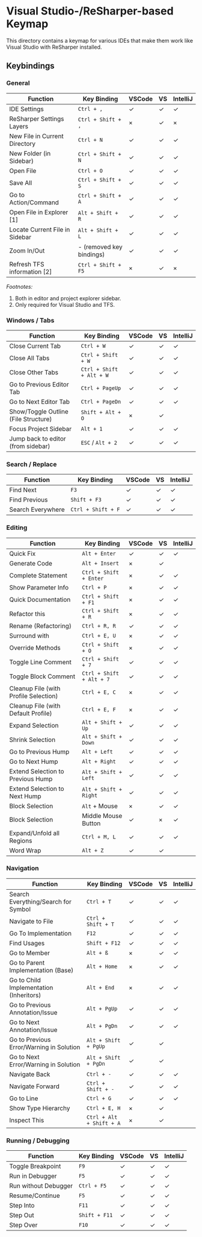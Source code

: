 ﻿# Visual Studio-/ReSharper-based Keymap

This directory contains a keymap for various IDEs that make them work like Visual Studio with ReSharper installed.

## Keybindings

### General

| Function                          | Key Binding               | VSCode | VS | IntelliJ
| --------------------------------- | ------------------------- | ------ | -- | --------
| IDE Settings                      | `Ctrl + ,`                | ✓      | ✓  | ✓
| ReSharper Settings Layers         | `Ctrl + Shift + ,`        | ×      | ✓  | ×
| New File in Current Directory     | `Ctrl + N`                | ✓      | ✓  | ✓
| New Folder (in Sidebar)           | `Ctrl + Shift + N`        | ✓      | ✓  | ✓
| Open File                         | `Ctrl + O`                | ✓      | ✓  | ✓
| Save All                          | `Ctrl + Shift + S`        | ✓      | ✓  | ✓
| Go to Action/Command              | `Ctrl + Shift + A`        | ✓      | ✓  | ✓
| Open File in Explorer [1]         | `Alt + Shift + R`         | ✓      | ✓  | ✓
| Locate Current File in Sidebar    | `Alt + Shift + L`         | ✓      | ✓  | ✓
| Zoom In/Out                       | - (removed key bindings)  | ✓      | ✓  | ✓
| Refresh TFS information [2]       | `Ctrl + Shift + F5`       | ×      | ✓  | ×

*Footnotes:*

1. Both in editor and project explorer sidebar.
1. Only required for Visual Studio and TFS.

### Windows / Tabs

| Function                              | Key Binding               | VSCode | VS | IntelliJ
| ------------------------------------- | ------------------------- | ------ | -- | --------
| Close Current Tab                     | `Ctrl + W`                | ✓      | ✓  | ✓
| Close All Tabs                        | `Ctrl + Shift + W`        | ✓      | ✓  | ✓
| Close Other Tabs                      | `Ctrl + Shift + Alt + W`  | ✓      | ✓  | ✓
| Go to Previous Editor Tab             | `Ctrl + PageUp`           | ✓      | ✓  | ✓
| Go to Next Editor Tab                 | `Ctrl + PageDn`           | ✓      | ✓  | ✓
| Show/Toggle Outline (File Structure)  | `Shift + Alt + O`         | ×      | ✓  |
| Focus Project Sidebar                 | `Alt + 1`                 | ✓      | ✓  | ✓
| Jump back to editor (from sidebar)    | `ESC` / `Alt + 2`         | ✓      | ✓  | ✓

### Search / Replace

| Function          | Key Binding           | VSCode | VS | IntelliJ
| ----------------- | --------------------- | ------ | -- | --------
| Find Next         | `F3`                  | ✓      | ✓  | ✓
| Find Previous     | `Shift + F3`          | ✓      | ✓  | ✓
| Search Everywhere | `Ctrl + Shift + F`    | ✓      | ✓  | ✓

### Editing

| Function                                  | Key Binding               | VSCode | VS | IntelliJ
| ----------------------------------------- | ------------------------- | ------ | -- | --------
| Quick Fix                                 | `Alt + Enter`             | ✓      | ✓  | ✓
| Generate Code                             | `Alt + Insert`            | ×      | ✓  |
| Complete Statement                        | `Ctrl + Shift + Enter`    | ×      | ✓  | ✓
| Show Parameter Info                       | `Ctrl + P`                | ×      | ✓  | ✓
| Quick Documentation                       | `Ctrl + Shift + F1`       | ×      | ✓  | ✓
| Refactor this                             | `Ctrl + Shift + R`        | ×      | ✓  | ✓
| Rename (Refactoring)                      | `Ctrl + R, R`             | ✓      | ✓  | ✓
| Surround with                             | `Ctrl + E, U`             | ×      | ✓  | ✓
| Override Methods                          | `Ctrl + Shift + O`        | ×      | ✓  | ✓
| Toggle Line Comment                       | `Ctrl + Shift + 7`        | ✓      | ✓  | ✓
| Toggle Block Comment                      | `Ctrl + Shift + Alt + 7`  | ✓      | ✓  | ✓
| Cleanup File (with Profile Selection)     | `Ctrl + E, C`             | ×      | ✓  | ✓
| Cleanup File (with Default Profile)       | `Ctrl + E, F`             | ×      | ✓  | ✓
| Expand Selection                          | `Alt + Shift + Up`        | ✓      | ✓  | ✓
| Shrink Selection                          | `Alt + Shift + Down`      | ✓      | ✓  | ✓
| Go to Previous Hump                       | `Alt + Left`              | ✓      | ✓  | ✓
| Go to Next Hump                           | `Alt + Right`             | ✓      | ✓  | ✓
| Extend Selection to Previous Hump         | `Alt + Shift + Left`      | ✓      | ✓  | ✓
| Extend Selection to Next Hump             | `Alt + Shift + Right`     | ✓      | ✓  | ✓
| Block Selection                           | `Alt` + Mouse             | ×      | ✓  | ✓
| Block Selection                           | Middle Mouse Button       | ✓      | ×  | ✓
| Expand/Unfold all Regions                 | `Ctrl + M, L`             | ✓      | ✓  | ✓
| Word Wrap                                 | `Alt + Z`                 | ✓      | ✓  |

### Navigation

| Function                                  | Key Binding               | VSCode | VS | IntelliJ
| ----------------------------------------- | ------------------------- | ------ | -- | --------
| Search Everything/Search for Symbol       | `Ctrl + T`                | ✓      | ✓  | ✓
| Navigate to File                          | `Ctrl + Shift + T`        | ✓      | ✓  | ✓
| Go To Implementation                      | `F12`                     | ✓      | ✓  | ✓
| Find Usages                               | `Shift + F12`             | ✓      | ✓  | ✓
| Go to Member                              | `Alt + ß`                 | ×      | ✓  | ✓
| Go to Parent Implementation (Base)        | `Alt + Home`              | ×      | ✓  | ✓
| Go to Child Implementation (Inheritors)   | `Alt + End`               | ×      | ✓  | ✓
| Go to Previous Annotation/Issue           | `Alt + PgUp`              | ✓      | ✓  | ✓
| Go to Next Annotation/Issue               | `Alt + PgDn`              | ✓      | ✓  | ✓
| Go to Previous Error/Warning in Solution  | `Alt + Shift + PgUp`      | ✓      | ✓  |
| Go to Next Error/Warning in Solution      | `Alt + Shift + PgDn`      | ✓      | ✓  |
| Navigate Back                             | `Ctrl + -`                | ✓      | ✓  | ✓
| Navigate Forward                          | `Ctrl + Shift + -`        | ✓      | ✓  | ✓
| Go to Line                                | `Ctrl + G`                | ✓      | ✓  | ✓
| Show Type Hierarchy                       | `Ctrl + E, H`             | ×      | ✓  |
| Inspect This                              | `Ctrl + Alt + Shift + A`  | ×      | ✓  |

### Running / Debugging

| Function              | Key Binding   | VSCode | VS | IntelliJ
| --------------------- | ------------- | ------ | -- | --------
| Toggle Breakpoint     | `F9`          | ✓      | ✓  | ✓
| Run in Debugger       | `F5`          | ✓      | ✓  | ✓
| Run without Debugger  | `Ctrl + F5`   | ✓      | ✓  | ✓
| Resume/Continue       | `F5`          | ✓      | ✓  | ✓
| Step Into             | `F11`         | ✓      | ✓  | ✓
| Step Out              | `Shift + F11` | ✓      | ✓  | ✓
| Step Over             | `F10`         | ✓      | ✓  | ✓
